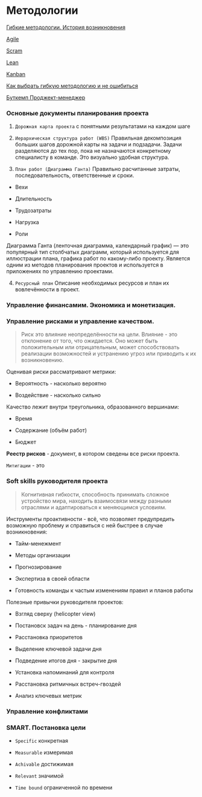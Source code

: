 # Методологии

[Гибкие методологии. История возникновения](https://cloud.mail.ru/public/pvHr/PMhPoVrmM) 

[Agile](agile.md) 

[Scram](./scram.md) 

[Lean](https://cloud.mail.ru/public/Btg3/MfseSXbgW) 

[Kanban](https://cloud.mail.ru/public/ncDR/PjSUXYxoQ) 

[Как выбрать гибкую методологию и не ошибиться](https://cloud.mail.ru/public/Dabg/HRNUkRUSw) 

[Буткемп Проджект-менеджер](https://cloud.mail.ru/public/uWLp/BYPTdDWpd)

### Основные документы планирования проекта

1. `Дорожная карта проекта` с понятными результатами на каждом шаге

2. `Иерархическая структура работ (WBS)` Правильная декомпозиция больших шагов дорожной карты на задачи и подзадачи. Задачи разделяются до тех пор, пока не назначаются конкретному специалисту в команде. Это визуально удобная структура.

3. `План работ (Диаграмма Ганта)` Правильно расчитанные затраты, последовательность, ответственные и сроки.

 - Вехи

 - Длительность

 - Трудозатраты

 - Нагрузка

 - Роли

Диаграмма Ганта (ленточная диаграмма, календарный график) — это популярный тип столбчатых диаграмм, который используется для иллюстрации плана, графика работ по какому-либо проекту. Является одним из методов планирования проектов и  используется в приложениях по управлению проектами.

4. `Ресурсный план` Описание необходимых ресурсов и план их вовлечённости в проект.

### Управление финансамим. Экономика и монетизация.

### Управление рисками и управление качеством.

> Риск это влияние неопределённости на цели. Влияние - это отклонение от того, что ожидается. Оно может быть положительным или отрицательным, может способствовать реализации возможностей и устранению угроз или приводить к их возникновению.

Оценивая риски рассматривают метрики:

- Вероятность - насколько вероятно

- Воздействие - насколько сильно

Качество лежит внутри треугольника, образованного вершинами:
 
- Время

- Содержание (объём работ)

- Бюджет

**Реестр рисков** - документ, в котором сведены все риски проекта.

`Митигации` - это

### Soft skills руководителя проекта

> Когнитивная гибкости, способность принимать сложное устройство мира, находить взаимосвязи между разными отраслями и адаптироваться к меняющимся условиям.

Инструменты проактивности - всё, что позволяет предупредить возможную проблему и справиться с ней быстрее в случае возникновения:

- Тайм-менежмент

- Методы организации

- Прогнозирование

- Экспертиза в своей области

- Готовность команды к частым изменениям правил и планов работы

Полезные привычки руководителя проектов:

- Взгляд сверху (helicopter view)

- Постановск задач на день - планирование дня

- Расстановка приоритетов

- Выделение ключевой задачи дня

- Подведение итогов дня - закрытие дня

- Установка напоминаний для контроля

- Расстановка ритмичных встреч-гвоздей

- Анализ ключевых метрик

### Управление конфликтами

### SMART. Постановка цели

- `Specific` конкретная

- `Measurable` измеримая

- `Achivable` достижимая

- `Relevant` значимой

- `Time bound` ограниченной по времени

